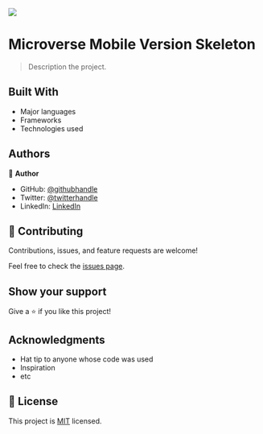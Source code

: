 ![](https://img.shields.io/badge/Microverse-blueviolet)

# Microverse Mobile Version Skeleton


> Description the project.


## Built With

- Major languages
- Frameworks
- Technologies used



## Authors

👤 **Author**

- GitHub: [@githubhandle](https://github.com/Haadiiii)
- Twitter: [@twitterhandle](https://twitter.com/HaaDiii_99)
- LinkedIn: [LinkedIn](https://www.linkedin.com/in/hamid-ali-01a872213/)


## 🤝 Contributing

Contributions, issues, and feature requests are welcome!

Feel free to check the [issues page](../../issues/).

## Show your support

Give a ⭐️ if you like this project!

## Acknowledgments

- Hat tip to anyone whose code was used
- Inspiration
- etc

## 📝 License

This project is [MIT](./MIT.md) licensed.
